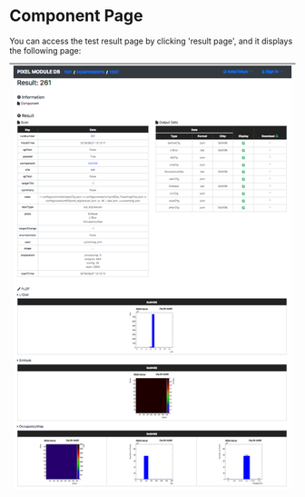 # Component Page

You can access the test result page by clicking 'result page', and it displays the following page:

|![Viewer Result Page](../images/viewer/result.png)|
|:-:|
